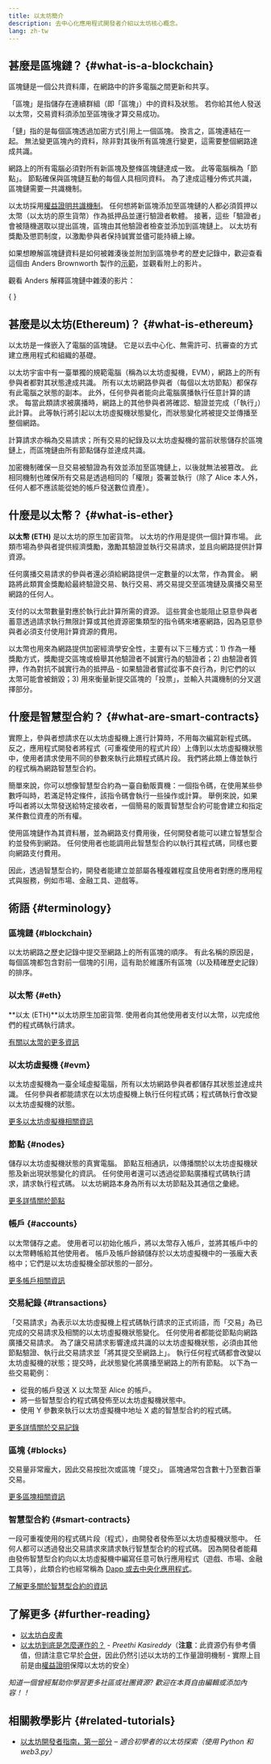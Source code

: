 ```yaml
---
title: 以太坊簡介
description: 去中心化應用程式開發者介紹以太坊核心概念。
lang: zh-tw
---
```


## 甚麼是區塊鏈？ {#what-is-a-blockchain}

區塊鏈是一個公共資料庫，在網路中的許多電腦之間更新和共享。

「區塊」是指儲存在連續群組（即「區塊」）中的資料及狀態。 若你給其他人發送以太幣，交易資料須添加至區塊後才算交易成功。

「鏈」指的是每個區塊透過加密方式引用上一個區塊。 換言之，區塊連結在一起。 無法變更區塊內的資料，除非對其後所有區塊進行變更，這需要整個網路達成共識。

網路上的所有電腦必須對所有新區塊及整條區塊鏈達成一致。 此等電腦稱為「節點」。 節點確保與區塊鏈互動的每個人具相同資料。 為了達成這種分佈式共識，區塊鏈需要一共識機制。

以太坊採用[權益證明共識機制](/developers/docs/consensus-mechanisms/pos/)。 任何想將新區塊添加至區塊鏈的人都必須質押以太幣（以太坊的原生貨幣）作為抵押品並運行驗證者軟體。 接著，這些「驗證者」會被隨機選取以提出區塊，區塊由其他驗證者檢查並添加到區塊鏈上。 以太坊有獎勵及懲罰制度，以激勵參與者保持誠實並儘可能持續上線。

如果想瞭解區塊鏈資料是如何被雜湊後並附加到區塊參考的歷史記錄中，歡迎查看這個由 Anders Brownworth 製作的[示範](https://andersbrownworth.com/blockchain/blockchain)，並觀看附上的影片。

觀看 Anders 解釋區塊鏈中雜湊的影片：

{
<YouTube id="_160oMzblY8" />
}

## 甚麼是以太坊(Ethereum)？ {#what-is-ethereum}

以太坊是一條嵌入了電腦的區塊鏈。 它是以去中心化、無需許可、抗審查的方式建立應用程式和組織的基礎。

以太坊宇宙中有一臺單獨的規範電腦（稱為以太坊虛擬機，EVM），網路上的所有參與者都對其狀態達成共識。 所有以太坊網路參與者（每個以太坊節點）都保存有此電腦之狀態的副本。 此外，任何參與者能向此電腦廣播執行任意計算的請求。 每當此類請求被廣播時，網路上的其他參與者將確認、驗證並完成（「執行」）此計算。 此等執行將引起以太坊虛擬機狀態變化，而狀態變化將被提交並傳播至整個網路。

計算請求亦稱為交易請求；所有交易的紀錄及以太坊虛擬機的當前狀態儲存於區塊鏈上，而區塊鏈由所有節點儲存並達成共識。

加密機制確保一旦交易被驗證為有效並添加至區塊鏈上，以後就無法被篡改。 此相同機制也確保所有交易是透過相同的「權限」簽署並執行（除了 Alice 本人外，任何人都不應該能從她的帳戶發送數位資產）。

## 什麼是以太幣？ {#what-is-ether}

**以太幣 (ETH)** 是以太坊的原生加密貨幣。 以太坊的作用是提供一個計算市場。 此類市場為參與者提供經濟獎勵，激勵其驗證並執行交易請求，並且向網路提供計算資源。

任何廣播交易請求的參與者還必須給網路提供一定數量的以太幣，作為賞金。 網路將此類賞金獎勵給最終驗證交易、執行交易、將交易提交至區塊鏈及廣播交易至網路的任何人。

支付的以太幣數量對應於執行此計算所需的資源。 這些賞金也能阻止惡意參與者蓄意透過請求執行無限計算或其他資源密集類型的指令碼來堵塞網路，因為惡意參與者必須支付使用計算資源的費用。

以太幣也用來為網路提供加密經濟學安全性，主要有以下三種方式：1) 作為一種獎勵方式，獎勵提交區塊或檢舉其他驗證者不誠實行為的驗證者；2) 由驗證者質押，作為對抗不誠實行為的抵押品 - 如果驗證者嘗試從事不良行為，則它們的以太幣可能會被銷毀；3) 用來衡量新提交區塊的「投票」，並輸入共識機制的分叉選擇部分。

## 什麼是智慧型合約？ {#what-are-smart-contracts}

實際上，參與者想請求在以太坊虛擬機上進行計算時，不用每次編寫新程式碼。 反之，應用程式開發者將程式（可重複使用的程式片段）上傳到以太坊虛擬機狀態中，使用者請求使用不同的參數來執行此類程式碼片段。 我們將此類上傳並執行的程式稱為網路智慧型合約。

簡單來說，你可以想像智慧型合約為一臺自動販賣機：一個指令碼，在使用某些參數呼叫時，若滿足特定條件，該指令碼會執行一些操作或計算。 舉例來說，如果呼叫者將以太幣發送給特定接收者，一個簡易的販賣智慧型合約可能會建立和指定某件數位資產的所有權。

使用區塊鏈作為其資料層，並為網路支付費用後，任何開發者能可以建立智慧型合約並發佈到網路。 任何使用者也能調用此智慧型合約以執行其程式碼，同樣也要向網路支付費用。

因此，透過智慧型合約，開發者能建立並部屬各種複雜程度且使用者對應的應用程式與服務，例如市場、金融工具、遊戲等。

## 術語 {#terminology}

### 區塊鏈 {#blockchain}

以太坊網路之歷史記錄中提交至網路上的所有區塊的順序。 有此名稱的原因是，每個區塊都包含對前一個塊的引用，這有助於維護所有區塊（以及精確歷史記錄）的排序。

### 以太幣 {#eth}

**以太 (ETH)**以太坊原生加密貨幣. 使用者向其他使用者支付以太幣，以完成他們的程式碼執行請求。

[有關以太幣的更多資訊](/developers/docs/intro-to-ether/)

### 以太坊虛擬機 {#evm}

以太坊虛擬機為一臺全域虛擬電腦，所有以太坊網路參與者都儲存其狀態並達成共識。 任何參與者都能請求在以太坊虛擬機上執行任何程式碼；程式碼執行會改變以太坊虛擬機的狀態。

[更多以太坊虛擬機相關資訊](/developers/docs/evm/)

### 節點 {#nodes}

儲存以太坊虛擬機狀態的真實電腦。 節點互相通訊，以傳播關於以太坊虛擬機狀態及新出現狀態變化的資訊。 任何使用者還可以透過從節點廣播程式碼執行請求，請求執行程式碼。 以太坊網路本身為所有以太坊節點及其通信之彙總。

[更多詳情關於節點](/developers/docs/nodes-and-clients/)

### 帳戶 {#accounts}

以太幣儲存之處。 使用者可以初始化帳戶，將以太幣存入帳戶，並將其帳戶中的以太幣轉帳給其他使用者。 帳戶及帳戶餘額儲存於以太坊虛擬機中的一張龐大表格中；它們是以太坊虛擬機全部狀態的一部分。

[更多帳戶相關資訊](/developers/docs/accounts/)

### 交易紀錄 {#transactions}

「交易請求」為表示以太坊虛擬機上程式碼執行請求的正式術語，而「交易」為已完成的交易請求及相關的以太坊虛擬機狀態變化。 任何使用者都能從節點向網路廣播交易請求。 為了讓交易請求影響達成共識的以太坊虛擬機狀態，必須由其他節點驗證、執行此交易請求並「將其提交至網路上」。 執行任何程式碼都會改變以太坊虛擬機的狀態；提交時，此狀態變化將廣播至網路上的所有節點。 以下為一些交易範例：

- 從我的帳戶發送 X 以太幣至 Alice 的帳戶。
- 將一些智慧型合約程式碼發佈至以太坊虛擬機狀態中。
- 使用 Y 參數來執行以太坊虛擬機中地址 X 處的智慧型合約的程式碼。

[更多詳情關於交易記錄](/developers/docs/transactions/)

### 區塊 {#blocks}

交易量非常龐大，因此交易按批次或區塊「提交」。 區塊通常包含數十乃至數百筆交易。

[更多區塊相關資訊](/developers/docs/blocks/)

### 智慧型合約 {#smart-contracts}

一段可重複使用的程式碼片段（程式），由開發者發佈至以太坊虛擬機狀態中。 任何人都可以透過發出交易請求來請求執行智慧型合約的程式碼。 因為開發者能藉由發佈智慧型合約向以太坊虛擬機中編寫任意可執行應用程式（遊戲、市場、金融工具等），此類合約也經常稱為 [Dapp 或去中央化應用程式](/developers/docs/dapps/)。

[了解更多關於智慧型合約的資訊](/developers/docs/smart-contracts/)

## 了解更多 {#further-reading}

- [以太坊白皮書](/whitepaper/)
- [以太坊到底是怎麼運作的？](https://www.preethikasireddy.com/post/how-does-ethereum-work-anyway) - _Preethi Kasireddy_（**注意**：此資源仍有參考價值，但請注意它早於[合併](/roadmap/merge)，因此仍然引述以太坊的工作量證明機制 - 實際上目前是由[權益證明](/developers/docs/consensus-mechanisms/pos)保障以太坊的安全）

_知道一個曾經幫助你學習更多社區或社團資源? 歡迎在本頁自由編輯或添加內容！！_

## 相關教學影片 {#related-tutorials}

- [以太坊開發者指南，第一部分](/developers/tutorials/a-developers-guide-to-ethereum-part-one/) _– 適合初學者的以太坊探索（使用 Python 和 web3.py）_
